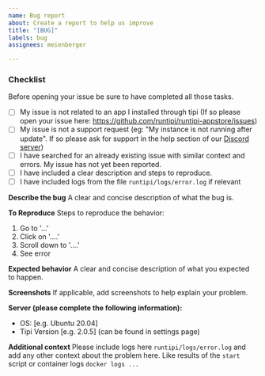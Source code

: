 ```yaml
---
name: Bug report
about: Create a report to help us improve
title: "[BUG]"
labels: bug
assignees: meienberger

---
```


### Checklist
Before opening your issue be sure to have completed all those tasks.
- [ ] My issue is not related to an app I installed through tipi (If so please open your issue here: https://github.com/runtipi/runtipi-appstore/issues)
- [ ] My issue is not a support request (eg: "My instance is not running after update". If so please ask for support in the help section of our [Discord server](https://discord.gg/gyeHhmvwaK))
- [ ] I have searched for an already existing issue with similar context and errors. My issue has not yet been reported.
- [ ] I have included a clear description and steps to reproduce.
- [ ] I have included logs from the file `runtipi/logs/error.log` if relevant

**Describe the bug**
A clear and concise description of what the bug is.

**To Reproduce**
Steps to reproduce the behavior:
1. Go to '...'
2. Click on '....'
3. Scroll down to '....'
4. See error

**Expected behavior**
A clear and concise description of what you expected to happen.

**Screenshots**
If applicable, add screenshots to help explain your problem.

**Server (please complete the following information):**
 - OS: [e.g. Ubuntu 20.04]
 - Tipi Version [e.g. 2.0.5] (can be found in settings page)

**Additional context**
Please include logs here `runtipi/logs/error.log` and add any other context about the problem here. Like results of the `start` script or container logs `docker logs ...`

